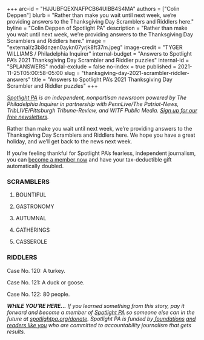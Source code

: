 +++
arc-id = "HJJUBFQEXNAFPCB64UIBB4S4MA"
authors = ["Colin Deppen"]
blurb = "Rather than make you wait until next week, we’re providing answers to the Thanksgiving Day Scramblers and Riddlers here."
byline = "Colin Deppen of Spotlight PA"
description = "Rather than make you wait until next week, we’re providing answers to the Thanksgiving Day Scramblers and Riddlers here."
image = "external/z3b8dnzen0aykn07yrjk8ft37m.jpeg"
image-credit = "TYGER WILLIAMS / Philadelphia Inquirer"
internal-budget = "Answers to Spotlight PA’s 2021 Thanksgiving Day Scrambler and Riddler puzzles"
internal-id = "SPLANSWERS"
modal-exclude = false
no-index = true
published = 2021-11-25T05:00:58-05:00
slug = "thanksgiving-day-2021-scrambler-riddler-answers"
title = "Answers to Spotlight PA’s 2021 Thanksgiving Day Scrambler and Riddler puzzles"
+++

<a href="https://www.spotlightpa.org/"><i>Spotlight PA</i></a><i> is an independent, nonpartisan newsroom powered by The Philadelphia Inquirer in partnership with PennLive/The Patriot-News, TribLIVE/Pittsburgh Tribune-Review, and WITF Public Media. </i><a href="https://www.spotlightpa.org/newsletters"><i>Sign up for our free newsletters</i></a><i>.</i>

Rather than make you wait until next week, we’re providing answers to the Thanksgiving Day Scramblers and Riddlers here. We hope you have a great holiday, and we’ll get back to the news next week. 

If you’re feeling thankful for Spotlight PA’s fearless, independent journalism, you can <a href="/donate?campaign=701Dn000000YgojIAC&utm_source=www.spotlightpa.org&utm_medium=home%20&utm_campaign=header:banner">become a member now</a> and have your tax-deductible gift automatically doubled.

### SCRAMBLERS

1. BOUNTIFUL

2. GASTRONOMY

3. AUTUMNAL

4. GATHERINGS

5. CASSEROLE

### RIDDLERS

Case No. 120: A turkey.

Case No. 121: A duck or goose.

Case No. 122: 80 people.

<i><b>WHILE YOU’RE HERE...</b></i><i> If you learned something from this story, pay it forward and become a member of </i><a href="https://www.spotlightpa.org/"><i>Spotlight PA</i></a><i> so someone else can in the future at </i><a href="http://spotlightpa.org/donate"><i>spotlightpa.org/donate</i></a><i>. Spotlight PA is funded by</i><a href="https://www.spotlightpa.org/support"><i> foundations</i></a><i> </i><a href="https://www.spotlightpa.org/support"><i>and readers like you</i></a><i> who are committed to accountability journalism that gets results.</i>
